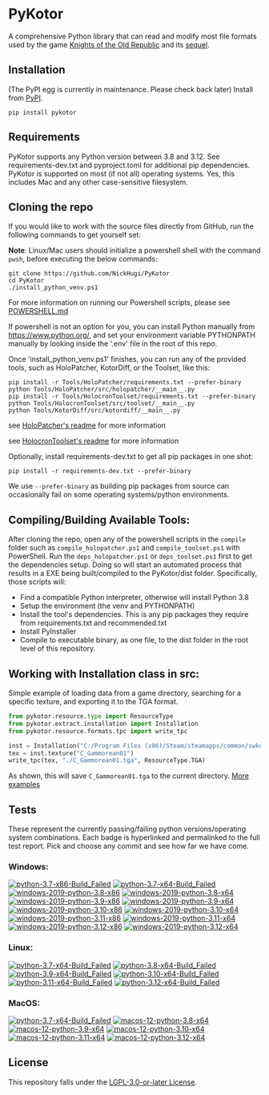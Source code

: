 
PyKotor
=======
A comprehensive Python library that can read and modify most file formats used by the game [Knights of the Old Republic](https://en.wikipedia.org/wiki/Star_Wars:_Knights_of_the_Old_Republic_(video_game)) and its [sequel](https://en.wikipedia.org/wiki/Star_Wars_Knights_of_the_Old_Republic_II:_The_Sith_Lords).

## Installation
(The PyPI egg is currently in maintenance. Please check back later) Install from [PyPI](https://pypi.org/project/PyKotor/).
```commandline
pip install pykotor
```

## Requirements
PyKotor supports any Python version between 3.8 and 3.12. See requirements-dev.txt and pyproject.toml for additional pip dependencies.
PyKotor is supported on most (if not all) operating systems. Yes, this includes Mac and any other case-sensitive filesystem.

## Cloning the repo
If you would like to work with the source files directly from GitHub, run the following commands to get yourself set:

**Note**: Linux/Mac users should initialize a powershell shell with the command `pwsh`, before executing the below commands:

```commandline
git clone https://github.com/NickHugi/PyKotor
cd PyKotor
./install_python_venv.ps1
```
For more information on running our Powershell scripts, please see [POWERSHELL.md](https://github.com/NickHugi/PyKotor/blob/master/POWERSHELL.md)

If powershell is not an option for you, you can install Python manually from https://www.python.org/, and set your environment variable PYTHONPATH manually by looking inside the '.env' file in the root of this repo.


Once 'install_python_venv.ps1' finishes, you can run any of the provided tools, such as HoloPatcher, KotorDiff, or the Toolset, like this:
```commandline
pip install -r Tools/HoloPatcher/requirements.txt --prefer-binary
python Tools/HoloPatcher/src/holopatcher/__main__.py
pip install -r Tools/HolocronToolset/requirements.txt --prefer-binary
python Tools/HolocronToolset/src/toolset/__main__.py
python Tools/KotorDiff/src/kotordiff/__main__.py
```

see [HoloPatcher's readme](https://github.com/NickHugi/PyKotor/tree/master/Tools/HoloPatcher#readme) for more information

see [HolocronToolset's readme](https://github.com/NickHugi/PyKotor/tree/master/Tools/HolocronToolset#readme) for more information

Optionally, install requirements-dev.txt to get all pip packages in one shot:
```commandline
pip install -r requirements-dev.txt --prefer-binary
```
We use `--prefer-binary` as building pip packages from source can occasionally fail on some operating systems/python environments.

## Compiling/Building Available Tools:
After cloning the repo, open any of the powershell scripts in the `compile` folder such as `compile_holopatcher.ps1` and `compile_toolset.ps1` with PowerShell. Run the `deps_holopatcher.ps1` or `deps_toolset.ps1` first to get the dependencies setup. Doing so will start an automated process that results in a EXE being built/compiled to the PyKotor/dist folder. Specifically, those scripts will:
- Find a compatible Python interpreter, otherwise will install Python 3.8
- Setup the environment (the venv and PYTHONPATH)
- Install the tool's dependencies. This is any pip packages they require from requirements.txt and recommended.txt
- Install PyInstaller
- Compile to executable binary, as one file, to the dist folder in the root level of this repository.


## Working with Installation class in src:
Simple example of loading data from a game directory, searching for a specific texture, and exporting it to the TGA format.
```python
from pykotor.resource.type import ResourceType
from pykotor.extract.installation import Installation
from pykotor.resource.formats.tpc import write_tpc

inst = Installation("C:/Program Files (x86)/Steam/steamapps/common/swkotor")
tex = inst.texture("C_Gammorean01")
write_tpc(tex, "./C_Gammorean01.tga", ResourceType.TGA)
```
As shown, this will save `C_Gammorean01.tga` to the current directory.
[More examples](https://github.com/NickHugi/PyKotor/blob/master/Libraries/PyKotor/docs/installation.md)

## Tests

These represent the currently passing/failing python versions/operating system combinations. Each badge is hyperlinked and permalinked to the full test report. Pick and choose any commit and see how far we have come.

### Windows:

<!-- WINDOWS-BADGES-START -->
[![python-3.7-x86-Build_Failed](https://img.shields.io/badge/python--3.7--x86_Build_Failed-lightgrey)](https://github.com/NickHugi/PyKotor/actions/runs/11886215802)
[![python-3.7-x64-Build_Failed](https://img.shields.io/badge/python--3.7--x64_Build_Failed-lightgrey)](https://github.com/NickHugi/PyKotor/actions/runs/11886215802)
[![windows-2019-python-3.8-x86](https://img.shields.io/badge/build-python--3.8--x86_Passing_663-brightgreen?style=plastic&logo=simple-icons&logoColor=%23FF5e34&label=21&labelColor=%23c71818&color=%232f991a)](https://htmlpreview.github.io/?https://github.com/NickHugi/PyKotor/blob/0ddde1caea49a0e5ff70999d7bddc5856607be77/tests/results/3e08a59e8ba7197e218f73083099f3edc2b94a1a/pytest_report_windows-2019_python_3.8_x86/pytest_report.html)
[![windows-2019-python-3.8-x64](https://img.shields.io/badge/build-python--3.8--x64_Passing_663-brightgreen?style=plastic&logo=simple-icons&logoColor=%23FF5e34&label=21&labelColor=%23c71818&color=%232f991a)](https://htmlpreview.github.io/?https://github.com/NickHugi/PyKotor/blob/0ddde1caea49a0e5ff70999d7bddc5856607be77/tests/results/3e08a59e8ba7197e218f73083099f3edc2b94a1a/pytest_report_windows-2019_python_3.8_x64/pytest_report.html)
[![windows-2019-python-3.9-x86](https://img.shields.io/badge/build-python--3.9--x86_Passing_663-brightgreen?style=plastic&logo=simple-icons&logoColor=%23FF5e34&label=21&labelColor=%23c71818&color=%232f991a)](https://htmlpreview.github.io/?https://github.com/NickHugi/PyKotor/blob/0ddde1caea49a0e5ff70999d7bddc5856607be77/tests/results/3e08a59e8ba7197e218f73083099f3edc2b94a1a/pytest_report_windows-2019_python_3.9_x86/pytest_report.html)
[![windows-2019-python-3.9-x64](https://img.shields.io/badge/build-python--3.9--x64_Passing_663-brightgreen?style=plastic&logo=simple-icons&logoColor=%23FF5e34&label=21&labelColor=%23c71818&color=%232f991a)](https://htmlpreview.github.io/?https://github.com/NickHugi/PyKotor/blob/0ddde1caea49a0e5ff70999d7bddc5856607be77/tests/results/3e08a59e8ba7197e218f73083099f3edc2b94a1a/pytest_report_windows-2019_python_3.9_x64/pytest_report.html)
[![windows-2019-python-3.10-x86](https://img.shields.io/badge/build-python--3.10--x86_Passing_663-brightgreen?style=plastic&logo=simple-icons&logoColor=%23FF5e34&label=21&labelColor=%23c71818&color=%232f991a)](https://htmlpreview.github.io/?https://github.com/NickHugi/PyKotor/blob/0ddde1caea49a0e5ff70999d7bddc5856607be77/tests/results/3e08a59e8ba7197e218f73083099f3edc2b94a1a/pytest_report_windows-2019_python_3.10_x86/pytest_report.html)
[![windows-2019-python-3.10-x64](https://img.shields.io/badge/build-python--3.10--x64_Passing_663-brightgreen?style=plastic&logo=simple-icons&logoColor=%23FF5e34&label=21&labelColor=%23c71818&color=%232f991a)](https://htmlpreview.github.io/?https://github.com/NickHugi/PyKotor/blob/0ddde1caea49a0e5ff70999d7bddc5856607be77/tests/results/3e08a59e8ba7197e218f73083099f3edc2b94a1a/pytest_report_windows-2019_python_3.10_x64/pytest_report.html)
[![windows-2019-python-3.11-x86](https://img.shields.io/badge/build-python--3.11--x86_Passing_663-brightgreen?style=plastic&logo=simple-icons&logoColor=%23FF5e34&label=21&labelColor=%23c71818&color=%232f991a)](https://htmlpreview.github.io/?https://github.com/NickHugi/PyKotor/blob/0ddde1caea49a0e5ff70999d7bddc5856607be77/tests/results/3e08a59e8ba7197e218f73083099f3edc2b94a1a/pytest_report_windows-2019_python_3.11_x86/pytest_report.html)
[![windows-2019-python-3.11-x64](https://img.shields.io/badge/build-python--3.11--x64_Passing_663-brightgreen?style=plastic&logo=simple-icons&logoColor=%23FF5e34&label=21&labelColor=%23c71818&color=%232f991a)](https://htmlpreview.github.io/?https://github.com/NickHugi/PyKotor/blob/0ddde1caea49a0e5ff70999d7bddc5856607be77/tests/results/3e08a59e8ba7197e218f73083099f3edc2b94a1a/pytest_report_windows-2019_python_3.11_x64/pytest_report.html)
[![windows-2019-python-3.12-x86](https://img.shields.io/badge/build-python--3.12--x86_Passing_663-brightgreen?style=plastic&logo=simple-icons&logoColor=%23FF5e34&label=21&labelColor=%23c71818&color=%232f991a)](https://htmlpreview.github.io/?https://github.com/NickHugi/PyKotor/blob/0ddde1caea49a0e5ff70999d7bddc5856607be77/tests/results/3e08a59e8ba7197e218f73083099f3edc2b94a1a/pytest_report_windows-2019_python_3.12_x86/pytest_report.html)
[![windows-2019-python-3.12-x64](https://img.shields.io/badge/build-python--3.12--x64_Passing_663-brightgreen?style=plastic&logo=simple-icons&logoColor=%23FF5e34&label=21&labelColor=%23c71818&color=%232f991a)](https://htmlpreview.github.io/?https://github.com/NickHugi/PyKotor/blob/0ddde1caea49a0e5ff70999d7bddc5856607be77/tests/results/3e08a59e8ba7197e218f73083099f3edc2b94a1a/pytest_report_windows-2019_python_3.12_x64/pytest_report.html)
<!-- WINDOWS-BADGES-END -->

### Linux:

<!-- LINUX-BADGES-START -->
[![python-3.7-x64-Build_Failed](https://img.shields.io/badge/python--3.7--x64_Build_Failed-lightgrey)](https://github.com/NickHugi/PyKotor/actions/runs/11886215802)
[![python-3.8-x64-Build_Failed](https://img.shields.io/badge/python--3.8--x64_Build_Failed-lightgrey)](https://github.com/NickHugi/PyKotor/actions/runs/11886215802)
[![python-3.9-x64-Build_Failed](https://img.shields.io/badge/python--3.9--x64_Build_Failed-lightgrey)](https://github.com/NickHugi/PyKotor/actions/runs/11886215802)
[![python-3.10-x64-Build_Failed](https://img.shields.io/badge/python--3.10--x64_Build_Failed-lightgrey)](https://github.com/NickHugi/PyKotor/actions/runs/11886215802)
[![python-3.11-x64-Build_Failed](https://img.shields.io/badge/python--3.11--x64_Build_Failed-lightgrey)](https://github.com/NickHugi/PyKotor/actions/runs/11886215802)
[![python-3.12-x64-Build_Failed](https://img.shields.io/badge/python--3.12--x64_Build_Failed-lightgrey)](https://github.com/NickHugi/PyKotor/actions/runs/11886215802)
<!-- LINUX-BADGES-END -->

### MacOS:

<!-- MACOS-BADGES-START -->
[![python-3.7-x64-Build_Failed](https://img.shields.io/badge/python--3.7--x64_Build_Failed-lightgrey)](https://github.com/NickHugi/PyKotor/actions/runs/11886215802)
[![macos-12-python-3.8-x64](https://img.shields.io/badge/build-python--3.8--x64_Passing_660-brightgreen?style=plastic&logo=simple-icons&logoColor=%23FF5e34&label=24&labelColor=%23c71818&color=%232f991a)](https://htmlpreview.github.io/?https://github.com/NickHugi/PyKotor/blob/0ddde1caea49a0e5ff70999d7bddc5856607be77/tests/results/3e08a59e8ba7197e218f73083099f3edc2b94a1a/pytest_report_macos-12_python_3.8_x64/pytest_report.html)
[![macos-12-python-3.9-x64](https://img.shields.io/badge/build-python--3.9--x64_Passing_660-brightgreen?style=plastic&logo=simple-icons&logoColor=%23FF5e34&label=24&labelColor=%23c71818&color=%232f991a)](https://htmlpreview.github.io/?https://github.com/NickHugi/PyKotor/blob/0ddde1caea49a0e5ff70999d7bddc5856607be77/tests/results/3e08a59e8ba7197e218f73083099f3edc2b94a1a/pytest_report_macos-12_python_3.9_x64/pytest_report.html)
[![macos-12-python-3.10-x64](https://img.shields.io/badge/build-python--3.10--x64_Passing_660-brightgreen?style=plastic&logo=simple-icons&logoColor=%23FF5e34&label=24&labelColor=%23c71818&color=%232f991a)](https://htmlpreview.github.io/?https://github.com/NickHugi/PyKotor/blob/0ddde1caea49a0e5ff70999d7bddc5856607be77/tests/results/3e08a59e8ba7197e218f73083099f3edc2b94a1a/pytest_report_macos-12_python_3.10_x64/pytest_report.html)
[![macos-12-python-3.11-x64](https://img.shields.io/badge/build-python--3.11--x64_Passing_660-brightgreen?style=plastic&logo=simple-icons&logoColor=%23FF5e34&label=24&labelColor=%23c71818&color=%232f991a)](https://htmlpreview.github.io/?https://github.com/NickHugi/PyKotor/blob/0ddde1caea49a0e5ff70999d7bddc5856607be77/tests/results/3e08a59e8ba7197e218f73083099f3edc2b94a1a/pytest_report_macos-12_python_3.11_x64/pytest_report.html)
[![macos-12-python-3.12-x64](https://img.shields.io/badge/build-python--3.12--x64_Passing_662-brightgreen?style=plastic&logo=simple-icons&logoColor=%23FF5e34&label=22&labelColor=%23c71818&color=%232f991a)](https://htmlpreview.github.io/?https://github.com/NickHugi/PyKotor/blob/0ddde1caea49a0e5ff70999d7bddc5856607be77/tests/results/3e08a59e8ba7197e218f73083099f3edc2b94a1a/pytest_report_macos-12_python_3.12_x64/pytest_report.html)
<!-- MACOS-BADGES-END -->

## License
This repository falls under the [LGPL-3.0-or-later License](https://github.com/NickHugi/PyKotor/blob/master/LICENSE).










































